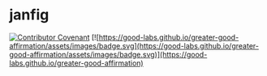 # janfig

[![Contributor Covenant](https://img.shields.io/badge/Contributor%20Covenant-2.1-4baaaa.svg)](code_of_conduct.md)
[![https://good-labs.github.io/greater-good-affirmation/assets/images/badge.svg](https://good-labs.github.io/greater-good-affirmation/assets/images/badge.svg)](https://good-labs.github.io/greater-good-affirmation)
